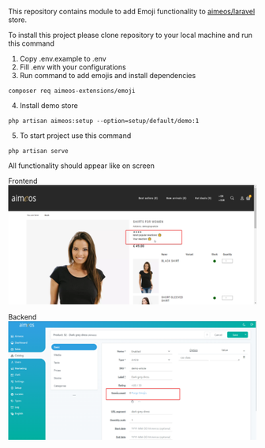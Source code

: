 This repository contains module to add Emoji functionality to <a href='https://github.com/aimeos/aimeos-laravel'>aimeos/laravel</a> store.


To install this project please clone repository to your local machine and run this command

1. Copy .env.example to .env
2. Fill .env with your configurations
3. Run command to add emojis and install dependencies
```
composer req aimeos-extensions/emoji
```
4. Install demo store
```
php artisan aimeos:setup --option=setup/default/demo:1 
```
5. To start project use this command
```
php artisan serve
```

All functionality should appear like on screen

Frontend
![img.png](img.png)

Backend
![img_1.png](img_1.png)
